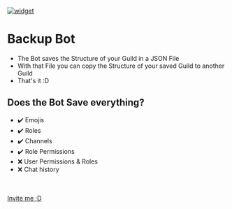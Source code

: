 <!---
[![discord](https://discordapp.com/api/guilds/553942677117337600/widget.png)](https://discord.gg/Emk2udJ )
[![status](https://top.gg/api/widget/status/739905746002771990.svg)](https://discord.com/api/oauth2/authorize?client_id=739905746002771990&permissions=8&scope=bot)
[![owner](https://top.gg/api/widget/owner/739905746002771990.svg?noavatar=true)](https://discordbots.org/bot/739905746002771990)
<br>
[![servers](https://top.gg/api/widget/servers/739905746002771990.svg?noavatar=true)](https://top.gg/bot/739905746002771990)
[![votes](https://top.gg/api/widget/upvotes/739905746002771990.svg?noavatar=true)](https://top.gg/bot/739905746002771990)
[![lib](https://top.gg/api/widget/lib/739905746002771990.svg?noavatar=true)](https://top.gg/bot/739905746002771990)
-->

[![widget](https://top.gg/api/widget/739905746002771990.svg)](https://top.gg/bot/739905746002771990)

# Backup Bot

 - The Bot saves the Structure of your Guild in a JSON File
 - With that File you can copy the Structure of your saved Guild to another Guild
 - That's it :D
 
 
 
 ## Does the Bot Save everything?
 - ✔️ Emojis
 - ✔️ Roles
 - ✔️ Channels
 - ✔️ Role Permissions
 - ❌ User Permissions & Roles
 - ❌ Chat history
 
 <br><br>
 [Invite me ;D](https://discord.com/api/oauth2/authorize?client_id=739905746002771990&permissions=8&scope=bot)